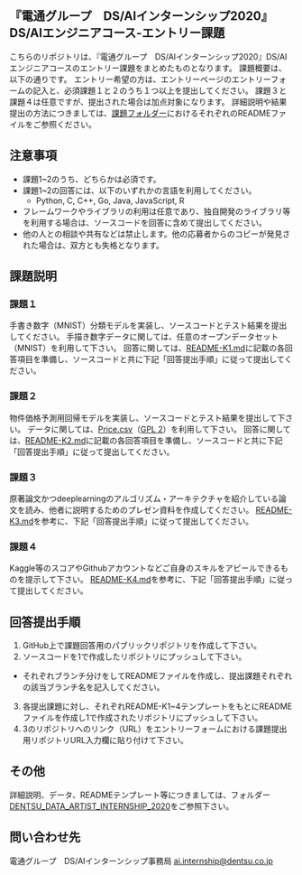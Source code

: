 『電通グループ　DS/AIインターンシップ2020』
DS/AIエンジニアコース-エントリー課題
----
こちらのリポジトリは、『電通グループ　DS/AIインターンシップ2020』DS/AIエンジニアコースのエントリー課題をまとめたものとなります。 
課題概要は、以下の通りです。
エントリー希望の方は、エントリーページのエントリーフォームの記入と、必須課題１と２のうち１つ以上を提出してください。
課題３と課題４は任意ですが、提出された場合は加点対象になります。
詳細説明や結果提出の方法につきましては、[課題フォルダー](https://github.com/da-recruiting/internship-coding-tasks/tree/master/DENTSU_DATA_ARTIST_INTERNSHIP_2020)におけるそれぞれのREADMEファイルをご参照ください。

注意事項
----
* 課題1~2のうち、どちらかは必須です。
* 課題1~2の回答には、以下のいずれかの言語を利用してください。
  * Python, C, C++, Go, Java, JavaScript, R
* フレームワークやライブラリの利用は任意であり、独自開発のライブラリ等を利用する場合は、ソースコードを回答に含めて提出してください。
* 他の人との相談や共有などは禁止します。他の応募者からのコピーが発見された場合は、双方とも失格となります。

課題説明
----
### 課題１
手書き数字（MNIST）分類モデルを実装し、ソースコードとテスト結果を提出してください。
手描き数字データに関しては、任意のオープンデータセット（MNIST）を利用して下さい。
回答に関しては、[README-K1.md](https://github.com/da-recruiting/internship-coding-tasks/blob/master/DENTSU_DATA_ARTIST_INTERNSHIP_2020/README-K1.md)に記載の各回答項目を準備し、ソースコードと共に下記「回答提出手順」に従って提出してください。

### 課題２
物件価格予測用回帰モデルを実装し、ソースコードとテスト結果を提出して下さい。
データに関しては、[Price.csv](https://github.com/da-recruiting/internship-coding-tasks/blob/master/DENTSU_DATA_ARTIST_INTERNSHIP_2020/Price.csv)（[GPL 2](http://www.gnu.org/licenses/old-licenses/gpl-2.0.en.html)）を利用して下さい。
回答に関しては、[README-K2.md](https://github.com/da-recruiting/internship-coding-tasks/blob/master/DENTSU_DATA_ARTIST_INTERNSHIP_2020/README-K2.md)に記載の各回答項目を準備し、ソースコードと共に下記「回答提出手順」に従って提出してください。

### 課題３
原著論文かつdeeplearningのアルゴリズム・アーキテクチャを紹介している論文を読み、他者に説明するためのプレゼン資料を作成してください。
[README-K3.md](https://github.com/da-recruiting/internship-coding-tasks/blob/master/DENTSU_DATA_ARTIST_INTERNSHIP_2020/README-K3.md)を参考に、下記「回答提出手順」に従って提出してください。

### 課題４
Kaggle等のスコアやGithubアカウントなどご自身のスキルをアピールできるものを提示して下さい。
[README-K4.md](https://github.com/da-recruiting/internship-coding-tasks/blob/master/DENTSU_DATA_ARTIST_INTERNSHIP_2020/README-K4.md)を参考に、下記「回答提出手順」に従って提出してください。

回答提出手順
----
1. GitHub上で課題回答用のパブリックリポジトリを作成して下さい。
2. ソースコードを1で作成したリポジトリにプッシュして下さい。
  * それぞれブランチ分けをしてREADMEファイルを作成し、提出課題それぞれの該当ブランチ名を記入してください。
3. 各提出課題に対し、それぞれREADME-K1~4テンプレートをもとにREADMEファイルを作成し1で作成されたリポジトリにプッシュして下さい。
4. 3のリポジトリへのリンク（URL）をエントリーフォームにおける課題提出用リポジトリURL入力欄に貼り付けて下さい。

その他
---
詳細説明、データ、READMEテンプレート等につきましては、フォルダー[DENTSU_DATA_ARTIST_INTERNSHIP_2020](https://github.com/da-recruiting/internship-coding-tasks/tree/master/DENTSU_DATA_ARTIST_INTERNSHIP_2020)をご参照下さい。

問い合わせ先
----
電通グループ　DS/AIインターンシップ事務局
ai.internship@dentsu.co.jp

